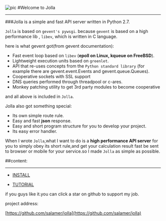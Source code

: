 ![pic](http://7xlen8.com1.z0.glb.clouddn.com/JOLLA%281%29.png)
#Welcome to Jolla

******

###Jolla is a simple and fast API server written in Python 2.7.

`Jolla` is based on `gevent's pywsgi`. because `gevent` is based on a high performance lib , `libev`, which is written in C language.

here is what gevent got(from gevent documentation):

* Fast event loop based on `libev` (__epoll on Linux, kqueue on FreeBSD__).
* Lightweight execution units based on `greenlet`.
* API that re-uses concepts from the `Python standard library` (for example there are gevent.event.Events and gevent.queue.Queues).
* Cooperative sockets with SSL support
* DNS queries performed through threadpool or c-ares.
* Monkey patching utility to get 3rd party modules to become cooperative

and all above is included in `Jolla`.

Jolla also got something special:

* Its own simple route rule.
* Easy and fast __json__ response.
* Easy and short program structure for you to develop your project.
* Its easy error handler.

When I wrote `Jolla`,what I want to do is a __high performance API server__ for you to simply obey its short rule,and get your calculation result fast be sent to browser or mobile for your service.so I made `Jolla` as simple as possible.  

##content:

******

* [INSTALL](http://jolla.readthedocs.io/zh/latest/install/)

* [TUTORIAL](http://jolla.readthedocs.io/zh/latest/tutorial/)

if you guys like it.you can click a star on github to support my job.

project address:

[https://github.com/salamer/jolla](https://github.com/salamer/jolla)